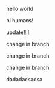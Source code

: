 hello world

hi humans!

update!!!!


change in branch


change in branch


change in branch

dadadadsadsa